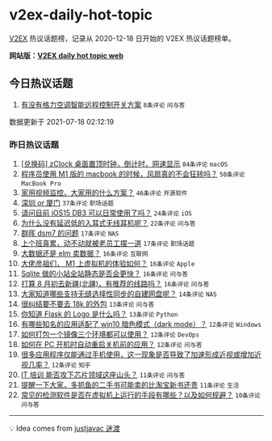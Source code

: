 # v2ex-daily-hot-topic

[V2EX](https://www.v2ex.com/) 热议话题榜，记录从 2020-12-18 日开始的 V2EX 热议话题榜单。

**网站版：[V2EX daily hot topic web](https://boojack.github.io/v2ex-daily-hot-topic-web/)**

## 今日热议话题

<!-- TODAY BEGIN -->

1. [有没有格力空调智能远程控制开关方案](https://www.v2ex.com/t/790154) `8条评论` `问与答`

数据更新于 2021-07-18 02:12:19

<!-- TODAY END -->

### 昨日热议话题

<!-- YESTERDAY BEGIN -->

1. [[兑换码] zClock 桌面置顶时钟，倒计时，网速显示](https://www.v2ex.com/t/790028) `84条评论` `macOS`
1. [程序员使用 M1 版的 macbook 的时候，风扇真的不会狂转吗？](https://www.v2ex.com/t/790050) `50条评论` `MacBook Pro`
1. [家用视频监控，大家用的什么方案？](https://www.v2ex.com/t/790029) `46条评论` `开源软件`
1. [深圳 or 厦门](https://www.v2ex.com/t/790076) `37条评论` `职场话题`
1. [请问目前 iOS15 DB3 可以日常使用了吗？](https://www.v2ex.com/t/790053) `24条评论` `iOS`
1. [为什么没有延迟低的入耳式无线耳机呢？](https://www.v2ex.com/t/790097) `22条评论` `问与答`
1. [群晖 dsm7 的问题](https://www.v2ex.com/t/790035) `17条评论` `NAS`
1. [上个班真累，动不动就被老员工摆一道](https://www.v2ex.com/t/790098) `17条评论` `职场话题`
1. [大数据还是 elm 卖数据？](https://www.v2ex.com/t/790031) `16条评论` `互联网`
1. [大佬彦祖们， M1 上虚拟机的体验如何？](https://www.v2ex.com/t/790083) `16条评论` `Apple`
1. [Sqlite 做的小站全站静态是否会更快？](https://www.v2ex.com/t/790096) `16条评论` `问与答`
1. [打算 8 月初去新疆(北疆)，有推荐的线路吗？](https://www.v2ex.com/t/790087) `16条评论` `问与答`
1. [大家知道哪些支持无缝选择性同步的自建网盘呢？](https://www.v2ex.com/t/790112) `14条评论` `NAS`
1. [很纠结要不要去 18k 的外包](https://www.v2ex.com/t/790095) `13条评论` `问与答`
1. [你知道 Flask 的 Logo 是什么吗？](https://www.v2ex.com/t/790094) `13条评论` `Python`
1. [有哪些知名的应用适配了 win10 暗色模式（dark mode）？](https://www.v2ex.com/t/790117) `12条评论` `Windows`
1. [如何打包一个镜像三个环境都可以使用？](https://www.v2ex.com/t/790104) `12条评论` `DevOps`
1. [如何在 PC 开机时自动重启关机前的应用？](https://www.v2ex.com/t/790056) `12条评论` `问与答`
1. [很多应用程序仅能通过手机使用，这一现象是否导致了加速形成近视或增加近视几率？](https://www.v2ex.com/t/790032) `12条评论` `知乎`
1. [IT 培训 能否攻下芯片领域这座山头？](https://www.v2ex.com/t/790142) `11条评论` `问与答`
1. [提醒一下大家，多抓鱼的二手书可能卖的比淘宝新书还贵](https://www.v2ex.com/t/790135) `11条评论` `生活`
1. [常见的检测软件是否在虚拟机上运行的手段有哪些？以及如何规避？](https://www.v2ex.com/t/790077) `10条评论` `问与答`

<!-- YESTERDAY END -->

---

💡 Idea comes from [justjavac 迷渡](https://github.com/justjavac/)
